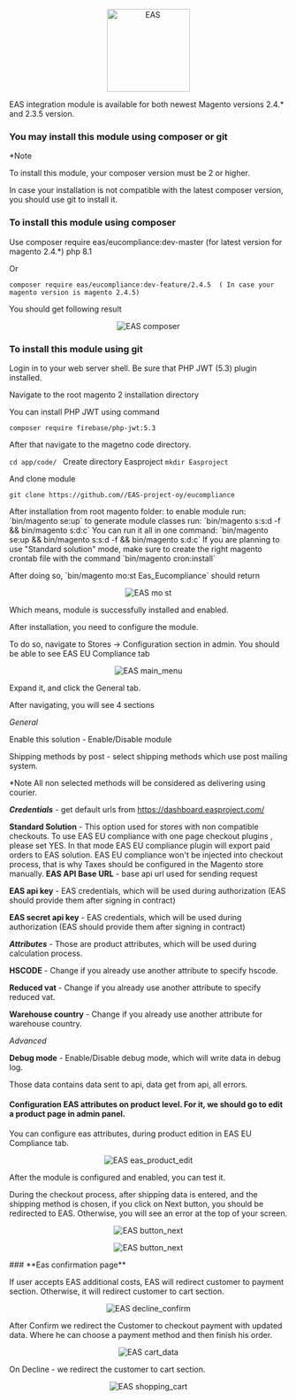 <p align="center">
    <img alt="EAS" width="150px" src="doc/static/Plugin_logo.png" />
</p>


EAS integration module is available for both newest Magento versions 2.4.* and  2.3.5 version.

### You may install this module using composer or git

*Note

To install this module, your composer version must be 2 or higher.

In case your installation is not compatible with the latest composer version, you should use git to install it.

### **To install this module using composer**

Use composer require eas/eucompliance:dev-master (for latest version for magento 2.4.*) php 8.1

Or

`composer require eas/eucompliance:dev-feature/2.4.5  ( In case your magento version is magento 2.4.5)
`

You should get following result
<p align="center">
    <img alt="EAS composer" src="doc/static/composer_install.png" />
</p>

### **To install this module using git**

Login in to your web server shell.
Be sure that PHP JWT (5.3) plugin installed.

Navigate to the root magento 2 installation directory

You can install PHP JWT using command

`composer require firebase/php-jwt:5.3
`


After that navigate to the magetno code directorу.

`cd app/code/
`
Create directory Easproject
`mkdir Easproject
`


And clone module

`git clone https://github.com//EAS-project-oy/eucompliance
`

<p>After installation from root magento folder:
to enable module run: `bin/magento se:up`
to generate module classes run: `bin/magento s:s:d -f && bin/magento s:d:c`
You can run it all in one command: `bin/magento se:up && bin/magento s:s:d -f && bin/magento s:d:c`
If you are planning to use "Standard solution" mode, make sure to create the right magento crontab file with the command `bin/magento cron:install`
</p>
After doing so, `bin/magento mo:st Eas_Eucompliance` should return

<p align="center">
    <img alt="EAS mo st" src="doc/static/mo_st.png" />
</p>

Which means, module is successfully installed and enabled.

After installation, you need to configure the module.

To do so, navigate to Stores → Configuration section in admin. You should be able to see EAS EU Compliance tab

<p align="center">
    <img alt="EAS main_menu" src="doc/static/main_menu.png" />
</p>

Expand it, and click the General tab.

After navigating, you will see 4 sections

_General_

Enable this solution  -  Enable/Disable module

Shipping methods by post - select shipping methods which use post mailing system.

*Note All non selected methods will be considered as delivering using courier.

_**Credentials**_ - get default urls from  https://dashboard.easproject.com/

**Standard Solution**  - This option used for stores with non compatible checkouts. To use EAS EU compliance with one page checkout plugins , please set YES. In that mode EAS EU compliance plugin will export paid orders to EAS solution. EAS EU compliance won't be injected into checkout process, that is why Taxes should be configured in the Magento store manually.
**EAS API Base URL**  -  base api url used for sending request

**EAS api key**  -  EAS credentials, which will be used during authorization (EAS should provide them after signing in contract)

**EAS secret api key** - EAS credentials, which will be used during authorization (EAS should provide them after signing in contract)

_**Attributes**_  - Those are product attributes, which will be used during calculation process.

**HSCODE** - Change if you already use another attribute to specify hscode.

**Reduced vat** -  Change if you already use another attribute to specify reduced vat.

**Warehouse country**  - Change if you already use another attribute for warehouse country.

_Advanced_

**Debug mode** - Enable/Disable debug mode, which will write data in debug log.

Those data contains data sent to api, data get from api, all errors.

#### Configuration EAS attributes on product level. For it, we should go to edit a product page in admin panel.

You can configure eas attributes, during product edition in EAS EU Compliance tab.
<p align="center">
    <img alt="EAS eas_product_edit" src="doc/static/eas_product_edit.png" />
</p>


After the module is configured and enabled, you can test it.

During the checkout process, after shipping data is entered, and the shipping method is chosen, if you click on Next button, you should be redirected to EAS. Otherwise, you will see an error at the top of your screen.

<p align="center">
    <img alt="EAS button_next" src="doc/static/button_next.png" />
</p>
<p align="center">
    <img alt="EAS button_next" src="doc/static/confirm_page.png" />
</p>
### **Eas confirmation page**

If user accepts EAS additional costs, EAS will redirect customer to payment section.  Otherwise, it will redirect customer to cart section.
<p align="center">
    <img alt="EAS decline_confirm" src="doc/static/decline_confirm.png" />
</p>

After Confirm we redirect the Customer to checkout payment with updated data. Where he can choose a payment method and then finish his order.
<p align="center">
    <img alt="EAS cart_data" src="doc/static/cart_data.png" />
</p>

On Decline - we redirect the customer to cart section.
<p align="center">
    <img alt="EAS shopping_cart" src="doc/static/shopping_cart.png" />
</p>



